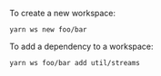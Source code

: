 To create a new workspace:

    yarn ws new foo/bar

To add a dependency to a workspace:

    yarn ws foo/bar add util/streams

